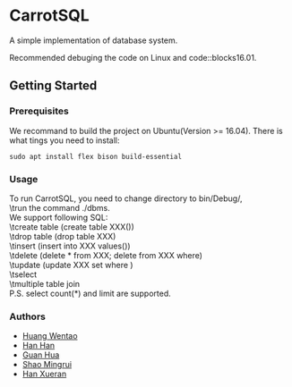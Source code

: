 # CarrotSQL

A simple implementation of database system.

Recommended debuging the code on Linux and code::blocks16.01.

## Getting Started

### Prerequisites

We recommand to build the project on Ubuntu(Version >= 16.04). There is what tings you need to install:
```
sudo apt install flex bison build-essential
```

### Usage
To run CarrotSQL, you need to change directory to bin/Debug/,  
\trun the command ./dbms.  
We support following SQL:  
  \tcreate table (create table XXX())  
  \tdrop table (drop table XXX)  
  \tinsert (insert into XXX values())  
  \tdelete (delete * from XXX;  delete from XXX where)  
  \tupdate (update XXX set where )  
  \tselect   
  \tmultiple table join  
P.S. select count(\*) and limit are supported.   


### Authors

- [Huang Wentao](https://github.com/huangwentao0831)
- [Han Han](https://github.com/hagen666)
- [Guan Hua](https://github.com/GH1995)
- [Shao Mingrui](https://github.com/crazyxuehu)
- [Han Xueran](https://github.com/lemontreehxr)
